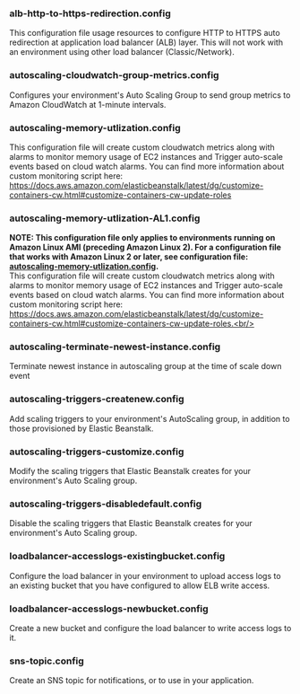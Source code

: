 ### alb-http-to-https-redirection.config
This configuration file usage resources to configure HTTP to HTTPS auto redirection at application load balancer (ALB) layer. This will not work with an environment using other load balancer (Classic/Network).

### autoscaling-cloudwatch-group-metrics.config
Configures your environment's Auto Scaling Group to send group metrics to Amazon CloudWatch at 1-minute intervals.

### autoscaling-memory-utlization.config
This configuration file will create custom cloudwatch metrics along with alarms to monitor memory usage of EC2 instances and Trigger auto-scale events based on cloud watch alarms. You can find more information about custom monitoring script here: https://docs.aws.amazon.com/elasticbeanstalk/latest/dg/customize-containers-cw.html#customize-containers-cw-update-roles

### autoscaling-memory-utlization-AL1.config  
**NOTE: This configuration file only applies to environments running on Amazon Linux AMI (preceding Amazon Linux 2).  For a configuration file that works with Amazon Linux 2 or later, see configuration file: [autoscaling-memory-utlization.config](autoscaling-memory-utlization.config).**
<br/>
This configuration file will create custom cloudwatch metrics along with alarms to monitor memory usage of EC2 instances and Trigger auto-scale events based on cloud watch alarms. You can find more information about custom monitoring script here: https://docs.aws.amazon.com/elasticbeanstalk/latest/dg/customize-containers-cw.html#customize-containers-cw-update-roles.<br/>  

### autoscaling-terminate-newest-instance.config
Terminate newest instance in autoscaling group at the time of scale down event

### autoscaling-triggers-createnew.config
Add scaling triggers to your environment's AutoScaling group, in addition to those provisioned by Elastic Beanstalk.

### autoscaling-triggers-customize.config
Modify the scaling triggers that Elastic Beanstalk creates for your environment's Auto Scaling group.

### autoscaling-triggers-disabledefault.config
Disable the scaling triggers that Elastic Beanstalk creates for your environment's Auto Scaling group.

### loadbalancer-accesslogs-existingbucket.config
Configure the load balancer in your environment to upload access logs to an existing bucket that you have configured to allow ELB write access.

### loadbalancer-accesslogs-newbucket.config
Create a new bucket and configure the load balancer to write access logs to it.

### sns-topic.config
Create an SNS topic for notifications, or to use in your application.

